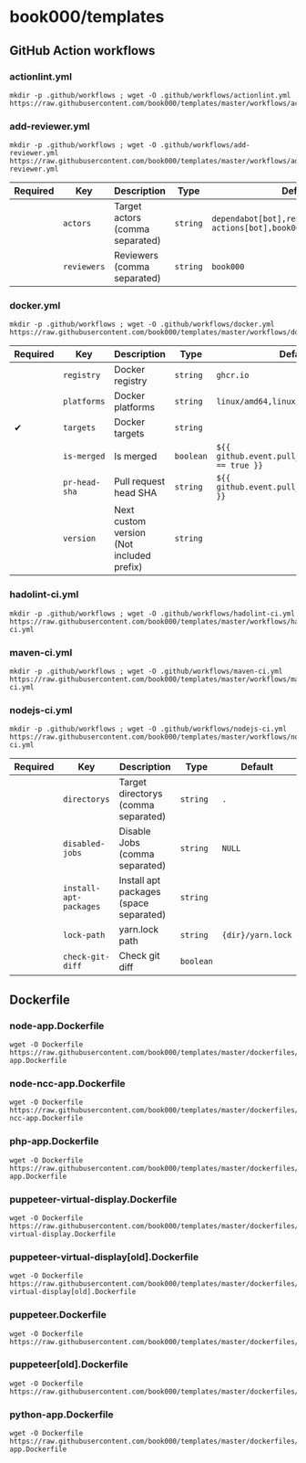 # book000/templates

## GitHub Action workflows

### actionlint.yml

```shell
mkdir -p .github/workflows ; wget -O .github/workflows/actionlint.yml https://raw.githubusercontent.com/book000/templates/master/workflows/actionlint.yml
```

### add-reviewer.yml

```shell
mkdir -p .github/workflows ; wget -O .github/workflows/add-reviewer.yml https://raw.githubusercontent.com/book000/templates/master/workflows/add-reviewer.yml
```

| Required | Key | Description | Type | Default |
| --- | --- | --- | --- | --- |
|  | `actors` | Target actors (comma separated) | `string` | `dependabot[bot],renovate[bot],github-actions[bot],book000` |
|  | `reviewers` | Reviewers (comma separated) | `string` | `book000` |

### docker.yml

```shell
mkdir -p .github/workflows ; wget -O .github/workflows/docker.yml https://raw.githubusercontent.com/book000/templates/master/workflows/docker.yml
```

| Required | Key | Description | Type | Default |
| --- | --- | --- | --- | --- |
|  | `registry` | Docker registry | `string` | `ghcr.io` |
|  | `platforms` | Docker platforms | `string` | `linux/amd64,linux/arm64` |
| ✔ | `targets` | Docker targets | `string` |  |
|  | `is-merged` | Is merged | `boolean` | `${{ github.event.pull_request.merged == true }}` |
|  | `pr-head-sha` | Pull request head SHA | `string` | `${{ github.event.pull_request.head.sha }}` |
|  | `version` | Next custom version (Not included prefix) | `string` |  |

### hadolint-ci.yml

```shell
mkdir -p .github/workflows ; wget -O .github/workflows/hadolint-ci.yml https://raw.githubusercontent.com/book000/templates/master/workflows/hadolint-ci.yml
```

### maven-ci.yml

```shell
mkdir -p .github/workflows ; wget -O .github/workflows/maven-ci.yml https://raw.githubusercontent.com/book000/templates/master/workflows/maven-ci.yml
```

### nodejs-ci.yml

```shell
mkdir -p .github/workflows ; wget -O .github/workflows/nodejs-ci.yml https://raw.githubusercontent.com/book000/templates/master/workflows/nodejs-ci.yml
```

| Required | Key | Description | Type | Default |
| --- | --- | --- | --- | --- |
|  | `directorys` | Target directorys (comma separated) | `string` | `.` |
|  | `disabled-jobs` | Disable Jobs (comma separated) | `string` | `NULL` |
|  | `install-apt-packages` | Install apt packages (space separated) | `string` |  |
|  | `lock-path` | yarn.lock path | `string` | `{dir}/yarn.lock` |
|  | `check-git-diff` | Check git diff | `boolean` |  |

## Dockerfile

### node-app.Dockerfile

```shell
wget -O Dockerfile https://raw.githubusercontent.com/book000/templates/master/dockerfiles/node-app.Dockerfile
```

### node-ncc-app.Dockerfile

```shell
wget -O Dockerfile https://raw.githubusercontent.com/book000/templates/master/dockerfiles/node-ncc-app.Dockerfile
```

### php-app.Dockerfile

```shell
wget -O Dockerfile https://raw.githubusercontent.com/book000/templates/master/dockerfiles/php-app.Dockerfile
```

### puppeteer-virtual-display.Dockerfile

```shell
wget -O Dockerfile https://raw.githubusercontent.com/book000/templates/master/dockerfiles/puppeteer-virtual-display.Dockerfile
```

### puppeteer-virtual-display[old].Dockerfile

```shell
wget -O Dockerfile https://raw.githubusercontent.com/book000/templates/master/dockerfiles/puppeteer-virtual-display[old].Dockerfile
```

### puppeteer.Dockerfile

```shell
wget -O Dockerfile https://raw.githubusercontent.com/book000/templates/master/dockerfiles/puppeteer.Dockerfile
```

### puppeteer[old].Dockerfile

```shell
wget -O Dockerfile https://raw.githubusercontent.com/book000/templates/master/dockerfiles/puppeteer[old].Dockerfile
```

### python-app.Dockerfile

```shell
wget -O Dockerfile https://raw.githubusercontent.com/book000/templates/master/dockerfiles/python-app.Dockerfile
```

